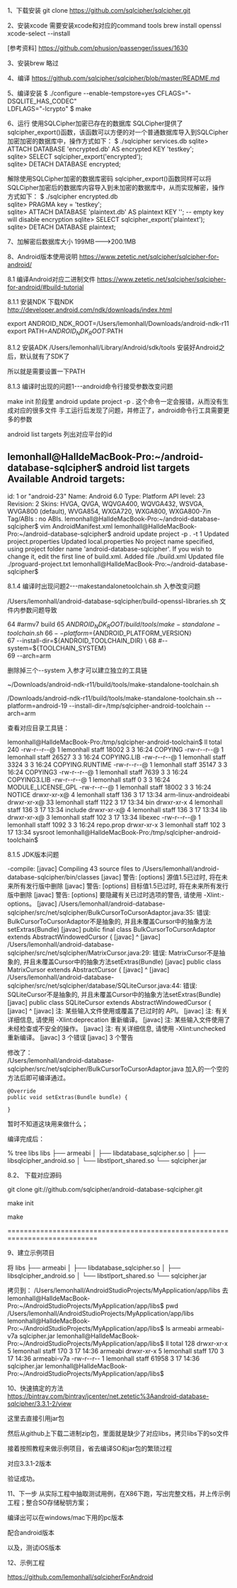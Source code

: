 1、下载安装
git clone https://github.com/sqlcipher/sqlcipher.git

2、安装xcode
需要安装xcode和对应的command tools
brew install openssl
xcode-select --install

[参考资料]
https://github.com/phusion/passenger/issues/1630


3、安装brew
略过


4、编译
https://github.com/sqlcipher/sqlcipher/blob/master/README.md


5、编译安装
$ ./configure --enable-tempstore=yes CFLAGS="-DSQLITE_HAS_CODEC" \
    LDFLAGS="-lcrypto"
$ make


6、运行
使用SQLCipher加密已存在的数据库
SQLCipher提供了sqlcipher_export()函数，该函数可以方便的对一个普通数据库导入到SQLCipher加密加密的数据库中，操作方式如下：
$ ./sqlcipher services.db
sqlite> ATTACH DATABASE 'encrypted.db' AS encrypted KEY 'testkey';  
sqlite> SELECT sqlcipher_export('encrypted');  
sqlite> DETACH DATABASE encrypted;  
 
解除使用SQLCipher加密的数据库密码
sqlcipher_export()函数同样可以将SQLCipher加密后的数据库内容导入到未加密的数据库中，从而实现解密，操作方式如下：
$ ./sqlcipher encrypted.db  
sqlite> PRAGMA key = 'testkey';  
sqlite> ATTACH DATABASE 'plaintext.db' AS plaintext KEY '';  -- empty key will disable encryption 
sqlite> SELECT sqlcipher_export('plaintext');  
sqlite> DETACH DATABASE plaintext;  



7、加解密后数据库大小
199MB--->200.1MB


8、Android版本使用说明
https://www.zetetic.net/sqlcipher/sqlcipher-for-android/


8.1 编译Android对应二进制文件
https://www.zetetic.net/sqlcipher/sqlcipher-for-android/#build-tutorial


8.1.1 安装NDK
下载NDK
http://developer.android.com/ndk/downloads/index.html


export ANDROID_NDK_ROOT=/Users/lemonhall/Downloads/android-ndk-r11
export PATH=$ANDROID_NDK_ROOT:$PATH

8.1.2 安装ADK
/Users/lemonhall/Library/Android/sdk/tools
安装好Android之后，默认就有了SDK了

所以就是需要设置一下PATH

8.1.3 编译时出现的问题1---android命令行接受参数改变问题

make init 阶段里
android update project -p .
这个命令一定会报错，从而没有生成对应的很多文件
手工运行后发现了问题，并修正了，android命令行工具需要更多的参数


android list targets
列出对应平台的id

lemonhall@HalldeMacBook-Pro:~/android-database-sqlcipher$ android list targets
Available Android targets:
----------
id: 1 or "android-23"
     Name: Android 6.0
     Type: Platform
     API level: 23
     Revision: 2
     Skins: HVGA, QVGA, WQVGA400, WQVGA432, WSVGA, WVGA800 (default), WVGA854, WXGA720, WXGA800, WXGA800-7in
 Tag/ABIs : no ABIs.
lemonhall@HalldeMacBook-Pro:~/android-database-sqlcipher$ vim AndroidManifest.xml
lemonhall@HalldeMacBook-Pro:~/android-database-sqlcipher$ android update project -p . -t 1
Updated project.properties
Updated local.properties
No project name specified, using project folder name 'android-database-sqlcipher'.
If you wish to change it, edit the first line of build.xml.
Added file ./build.xml
Updated file ./proguard-project.txt
lemonhall@HalldeMacBook-Pro:~/android-database-sqlcipher$

8.1.4 编译时出现问题2---makestandalonetoolchain.sh 入参改变问题

/Users/lemonhall/android-database-sqlcipher/build-openssl-libraries.sh
文件内参数问题导致

 64     #armv7 build
 65     ${ANDROID_NDK_ROOT}/build/tools/make-standalone-toolchain.sh \
 66         --platform=${ANDROID_PLATFORM_VERSION} \
 67         --install-dir=${ANDROID_TOOLCHAIN_DIR} \
 68         #--system=${TOOLCHAIN_SYSTEM} \
 69         --arch=arm

 删除掉三个--system 入参才可以建立独立的工具链

 ~/Downloads/android-ndk-r11/build/tools/make-standalone-toolchain.sh 

 /Downloads/android-ndk-r11/build/tools/make-standalone-toolchain.sh --platform=android-19 --install-dir=/tmp/sqlcipher-android-toolchain --arch=arm

查看对应目录工具链：

 lemonhall@HalldeMacBook-Pro:/tmp/sqlcipher-android-toolchain$ ll
total 240
-rw-r--r--@  1 lemonhall  staff  18002  3  3 16:24 COPYING
-rw-r--r--@  1 lemonhall  staff  26527  3  3 16:24 COPYING.LIB
-rw-r--r--@  1 lemonhall  staff   3324  3  3 16:24 COPYING.RUNTIME
-rw-r--r--@  1 lemonhall  staff  35147  3  3 16:24 COPYING3
-rw-r--r--@  1 lemonhall  staff   7639  3  3 16:24 COPYING3.LIB
-rw-r--r--@  1 lemonhall  staff      0  3  3 16:24 MODULE_LICENSE_GPL
-rw-r--r--@  1 lemonhall  staff  18002  3  3 16:24 NOTICE
drwxr-xr-x@  4 lemonhall  staff    136  3 17 13:34 arm-linux-androideabi
drwxr-xr-x@ 33 lemonhall  staff   1122  3 17 13:34 bin
drwxr-xr-x   4 lemonhall  staff    136  3 17 13:34 include
drwxr-xr-x@  4 lemonhall  staff    136  3 17 13:34 lib
drwxr-xr-x@  3 lemonhall  staff    102  3 17 13:34 libexec
-rw-r--r--@  1 lemonhall  staff   1092  3  3 16:24 repo.prop
drwxr-xr-x   3 lemonhall  staff    102  3 17 13:34 sysroot
lemonhall@HalldeMacBook-Pro:/tmp/sqlcipher-android-toolchain$

8.1.5 JDK版本问题

-compile:
    [javac] Compiling 43 source files to /Users/lemonhall/android-database-sqlcipher/bin/classes
    [javac] 警告: [options] 源值1.5已过时, 将在未来所有发行版中删除
    [javac] 警告: [options] 目标值1.5已过时, 将在未来所有发行版中删除
    [javac] 警告: [options] 要隐藏有关已过时选项的警告, 请使用 -Xlint:-options。
    [javac] /Users/lemonhall/android-database-sqlcipher/src/net/sqlcipher/BulkCursorToCursorAdaptor.java:35: 错误: BulkCursorToCursorAdaptor不是抽象的, 并且未覆盖Cursor中的抽象方法setExtras(Bundle)
    [javac] public final class BulkCursorToCursorAdaptor extends AbstractWindowedCursor {
    [javac]              ^
    [javac] /Users/lemonhall/android-database-sqlcipher/src/net/sqlcipher/MatrixCursor.java:29: 错误: MatrixCursor不是抽象的, 并且未覆盖Cursor中的抽象方法setExtras(Bundle)
    [javac] public class MatrixCursor extends AbstractCursor {
    [javac]        ^
    [javac] /Users/lemonhall/android-database-sqlcipher/src/net/sqlcipher/database/SQLiteCursor.java:44: 错误: SQLiteCursor不是抽象的, 并且未覆盖Cursor中的抽象方法setExtras(Bundle)
    [javac] public class SQLiteCursor extends AbstractWindowedCursor {
    [javac]        ^
    [javac] 注: 某些输入文件使用或覆盖了已过时的 API。
    [javac] 注: 有关详细信息, 请使用 -Xlint:deprecation 重新编译。
    [javac] 注: 某些输入文件使用了未经检查或不安全的操作。
    [javac] 注: 有关详细信息, 请使用 -Xlint:unchecked 重新编译。
    [javac] 3 个错误
    [javac] 3 个警告


修改了：    
/Users/lemonhall/android-database-sqlcipher/src/net/sqlcipher/BulkCursorToCursorAdaptor.java
加入的一个空的方法后即可编译通过。

	@Override
    public void setExtras(Bundle bundle) {
    	
    }

暂时不知道这块用来做什么；

编译完成后：

% tree libs
libs
├── armeabi
│   ├── libdatabase_sqlcipher.so
│   ├── libsqlcipher_android.so
│   └── libstlport_shared.so
└── sqlcipher.jar


8.2、 下载对应源码

git clone git://github.com/sqlcipher/android-database-sqlcipher.git

make init

make

============================================================================

9、建立示例项目

将
libs
├── armeabi
│   ├── libdatabase_sqlcipher.so
│   ├── libsqlcipher_android.so
│   └── libstlport_shared.so
└── sqlcipher.jar

拷贝到：
/Users/lemonhall/AndroidStudioProjects/MyApplication/app/libs
去
lemonhall@HalldeMacBook-Pro:~/AndroidStudioProjects/MyApplication/app/libs$ pwd
/Users/lemonhall/AndroidStudioProjects/MyApplication/app/libs
lemonhall@HalldeMacBook-Pro:~/AndroidStudioProjects/MyApplication/app/libs$ ls
armeabi       armeabi-v7a   sqlcipher.jar
lemonhall@HalldeMacBook-Pro:~/AndroidStudioProjects/MyApplication/app/libs$ ll
total 128
drwxr-xr-x  5 lemonhall  staff    170  3 17 14:36 armeabi
drwxr-xr-x  5 lemonhall  staff    170  3 17 14:36 armeabi-v7a
-rw-r--r--  1 lemonhall  staff  61958  3 17 14:36 sqlcipher.jar
lemonhall@HalldeMacBook-Pro:~/AndroidStudioProjects/MyApplication/app/libs$


10、快速搞定的方法
https://bintray.com/bintray/jcenter/net.zetetic%3Aandroid-database-sqlcipher/3.3.1-2/view

这里去直接引用jar包

然后从github上下载二进制zip包，里面就是缺少了对应libs，拷贝libs下的so文件

接着按照教程来做示例项目，省去编译SO和jar包的繁琐过程

对应3.3.1-2版本

验证成功。

11、下一步
从实际工程中抽取测试用例，在X86下跑，写出完整文档，并上传示例工程；整合SO存储秘钥方案；

编译出可以在windows/mac下用的pc版本

配合android版本

以及，测试iOS版本


12、示例工程

https://github.com/lemonhall/sqlcipherForAndroid
